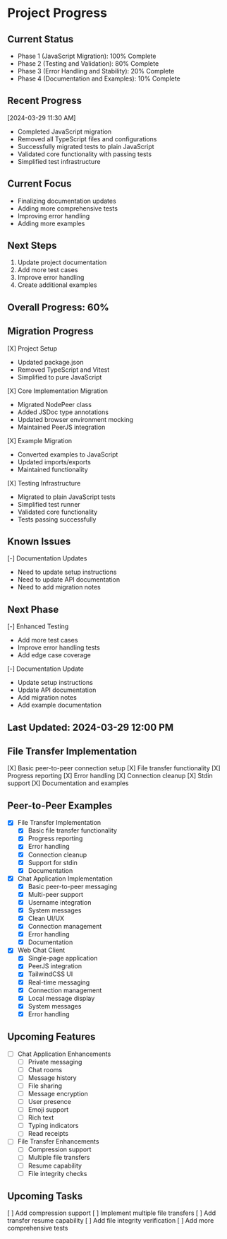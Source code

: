 # Project Progress

## Current Status
- Phase 1 (JavaScript Migration): 100% Complete
- Phase 2 (Testing and Validation): 80% Complete
- Phase 3 (Error Handling and Stability): 20% Complete
- Phase 4 (Documentation and Examples): 10% Complete

## Recent Progress
[2024-03-29 11:30 AM]
- Completed JavaScript migration
- Removed all TypeScript files and configurations
- Successfully migrated tests to plain JavaScript
- Validated core functionality with passing tests
- Simplified test infrastructure

## Current Focus
- Finalizing documentation updates
- Adding more comprehensive tests
- Improving error handling
- Adding more examples

## Next Steps
1. Update project documentation
2. Add more test cases
3. Improve error handling
4. Create additional examples

## Overall Progress: 60%

## Migration Progress
[X] Project Setup
  - Updated package.json
  - Removed TypeScript and Vitest
  - Simplified to pure JavaScript

[X] Core Implementation Migration
  - Migrated NodePeer class
  - Added JSDoc type annotations
  - Updated browser environment mocking
  - Maintained PeerJS integration

[X] Example Migration
  - Converted examples to JavaScript
  - Updated imports/exports
  - Maintained functionality

[X] Testing Infrastructure
  - Migrated to plain JavaScript tests
  - Simplified test runner
  - Validated core functionality
  - Tests passing successfully

## Known Issues
[-] Documentation Updates
  - Need to update setup instructions
  - Need to update API documentation
  - Need to add migration notes

## Next Phase
[-] Enhanced Testing
  - Add more test cases
  - Improve error handling tests
  - Add edge case coverage

[-] Documentation Update
  - Update setup instructions
  - Update API documentation
  - Add migration notes
  - Add example documentation

## Last Updated: 2024-03-29 12:00 PM

## File Transfer Implementation
[X] Basic peer-to-peer connection setup
[X] File transfer functionality
[X] Progress reporting
[X] Error handling
[X] Connection cleanup
[X] Stdin support
[X] Documentation and examples

## Peer-to-Peer Examples
- [X] File Transfer Implementation
  - [X] Basic file transfer functionality
  - [X] Progress reporting
  - [X] Error handling
  - [X] Connection cleanup
  - [X] Support for stdin
  - [X] Documentation

- [X] Chat Application Implementation
  - [X] Basic peer-to-peer messaging
  - [X] Multi-peer support
  - [X] Username integration
  - [X] System messages
  - [X] Clean UI/UX
  - [X] Connection management
  - [X] Error handling
  - [X] Documentation

- [X] Web Chat Client
  - [X] Single-page application
  - [X] PeerJS integration
  - [X] TailwindCSS UI
  - [X] Real-time messaging
  - [X] Connection management
  - [X] Local message display
  - [X] System messages
  - [X] Error handling

## Upcoming Features
- [ ] Chat Application Enhancements
  - [ ] Private messaging
  - [ ] Chat rooms
  - [ ] Message history
  - [ ] File sharing
  - [ ] Message encryption
  - [ ] User presence
  - [ ] Emoji support
  - [ ] Rich text
  - [ ] Typing indicators
  - [ ] Read receipts

- [ ] File Transfer Enhancements
  - [ ] Compression support
  - [ ] Multiple file transfers
  - [ ] Resume capability
  - [ ] File integrity checks

## Upcoming Tasks
[ ] Add compression support
[ ] Implement multiple file transfers
[ ] Add transfer resume capability
[ ] Add file integrity verification
[ ] Add more comprehensive tests 